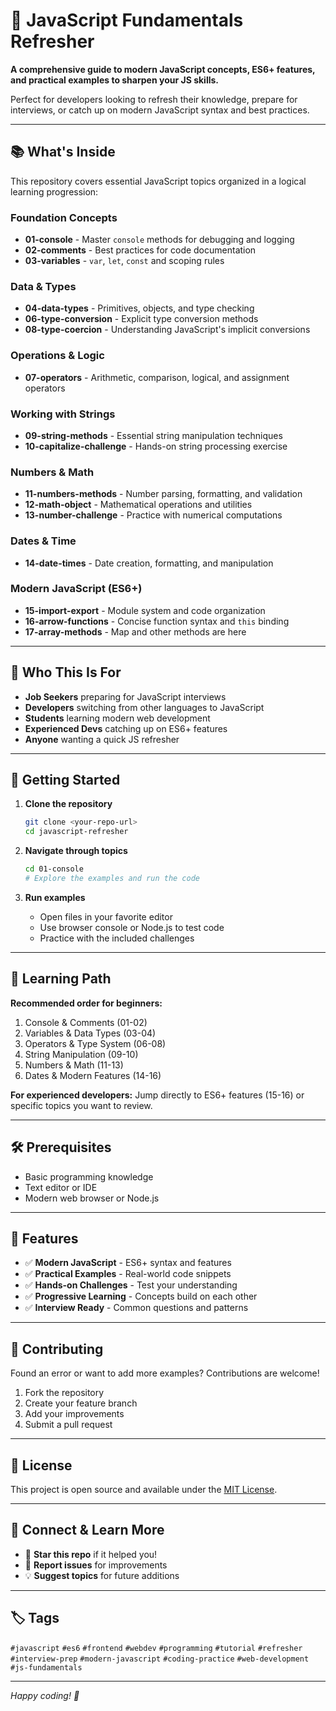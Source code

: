 # 🚀 JavaScript Fundamentals Refresher

**A comprehensive guide to modern JavaScript concepts, ES6+ features, and practical examples to sharpen your JS skills.**

Perfect for developers looking to refresh their knowledge, prepare for interviews, or catch up on modern JavaScript syntax and best practices.

---

## 📚 What's Inside

This repository covers essential JavaScript topics organized in a logical learning progression:

### **Foundation Concepts**

- **01-console** - Master `console` methods for debugging and logging
- **02-comments** - Best practices for code documentation
- **03-variables** - `var`, `let`, `const` and scoping rules

### **Data & Types**

- **04-data-types** - Primitives, objects, and type checking
- **06-type-conversion** - Explicit type conversion methods
- **08-type-coercion** - Understanding JavaScript's implicit conversions

### **Operations & Logic**

- **07-operators** - Arithmetic, comparison, logical, and assignment operators

### **Working with Strings**

- **09-string-methods** - Essential string manipulation techniques
- **10-capitalize-challenge** - Hands-on string processing exercise

### **Numbers & Math**

- **11-numbers-methods** - Number parsing, formatting, and validation
- **12-math-object** - Mathematical operations and utilities
- **13-number-challenge** - Practice with numerical computations

### **Dates & Time**

- **14-date-times** - Date creation, formatting, and manipulation

### **Modern JavaScript (ES6+)**

- **15-import-export** - Module system and code organization
- **16-arrow-functions** - Concise function syntax and `this` binding
- **17-array-methods** - Map and other methods are here

---

## 🎯 Who This Is For

- **Job Seekers** preparing for JavaScript interviews
- **Developers** switching from other languages to JavaScript
- **Students** learning modern web development
- **Experienced Devs** catching up on ES6+ features
- **Anyone** wanting a quick JS refresher

---

## 🚀 Getting Started

1. **Clone the repository**

   ```bash
   git clone <your-repo-url>
   cd javascript-refresher
   ```

2. **Navigate through topics**

   ```bash
   cd 01-console
   # Explore the examples and run the code
   ```

3. **Run examples**
   - Open files in your favorite editor
   - Use browser console or Node.js to test code
   - Practice with the included challenges

---

## 📖 Learning Path

**Recommended order for beginners:**

1. Console & Comments (01-02)
2. Variables & Data Types (03-04)
3. Operators & Type System (06-08)
4. String Manipulation (09-10)
5. Numbers & Math (11-13)
6. Dates & Modern Features (14-16)

**For experienced developers:**
Jump directly to ES6+ features (15-16) or specific topics you want to review.

---

## 🛠 Prerequisites

- Basic programming knowledge
- Text editor or IDE
- Modern web browser or Node.js

---

## 🎨 Features

- ✅ **Modern JavaScript** - ES6+ syntax and features
- ✅ **Practical Examples** - Real-world code snippets
- ✅ **Hands-on Challenges** - Test your understanding
- ✅ **Progressive Learning** - Concepts build on each other
- ✅ **Interview Ready** - Common questions and patterns

---

## 🤝 Contributing

Found an error or want to add more examples? Contributions are welcome!

1. Fork the repository
2. Create your feature branch
3. Add your improvements
4. Submit a pull request

---

## 📝 License

This project is open source and available under the [MIT License](LICENSE).

---

## 🔗 Connect & Learn More

- 🌟 **Star this repo** if it helped you!
- 🐛 **Report issues** for improvements
- 💡 **Suggest topics** for future additions

---

## 🏷️ Tags

`#javascript` `#es6` `#frontend` `#webdev` `#programming` `#tutorial` `#refresher` `#interview-prep` `#modern-javascript` `#coding-practice` `#web-development` `#js-fundamentals`

---

_Happy coding! 🎉_
